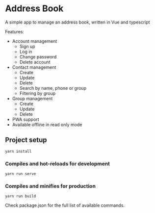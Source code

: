 # Address Book

A simple app to manage an address book, written in Vue and typescript

Features:
- Account management
  * Sign up
  * Log in
  * Change password
  * Delete account  
- Contact management
  * Create
  * Update
  * Delete
  * Search by name, phone or group
  * Filtering by group
- Group management
  * Create
  * Update
  * Delete
- PWA support
- Available offline in read only mode


## Project setup
```
yarn install
```

### Compiles and hot-reloads for development
```
yarn run serve
```

### Compiles and minifies for production
```
yarn run build
```

Check package.json for the full list of available commands.
